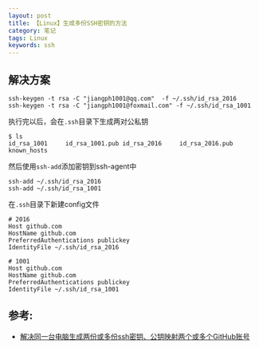 ```yaml
---
layout: post
title: 【Linux】生成多份SSH密钥的方法
category: 笔记
tags: Linux
keywords: ssh
---
```



## 解决方案

```
ssh-keygen -t rsa -C "jiangph1001@qq.com"  -f ~/.ssh/id_rsa_2016
ssh-keygen -t rsa -C "jiangph1001@foxmail.com" -f ~/.ssh/id_rsa_1001
```
执行完以后，会在`.ssh`目录下生成两对公私钥

```
$ ls
id_rsa_1001     id_rsa_1001.pub id_rsa_2016     id_rsa_2016.pub known_hosts
```
然后使用`ssh-add`添加密钥到ssh-agent中

```
ssh-add ~/.ssh/id_rsa_2016
ssh-add ~/.ssh/id_rsa_1001
```
在`.ssh`目录下新建config文件
```
# 2016
Host github.com
HostName github.com
PreferredAuthentications publickey
IdentityFile ~/.ssh/id_rsa_2016  

# 1001
Host github.com
HostName github.com
PreferredAuthentications publickey
IdentityFile ~/.ssh/id_rsa_1001 
```





## 参考:
- [解决同一台电脑生成两份或多份ssh密钥、公钥映射两个或多个GitHub账号](https://blog.csdn.net/myNameIssls/article/details/80516577)